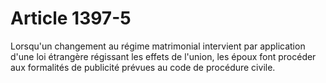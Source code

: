 # Article 1397-5

Lorsqu'un changement au régime matrimonial intervient par application d'une loi étrangère régissant les effets de l'union, les époux font procéder aux formalités de publicité prévues au code de procédure civile.
